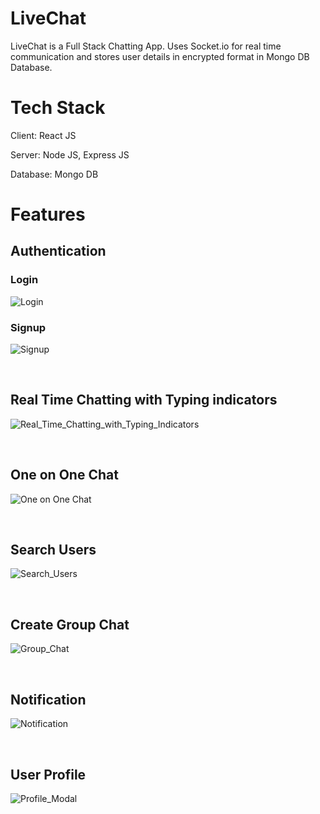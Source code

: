 # LiveChat

LiveChat is a Full Stack Chatting App. Uses Socket.io for real time communication and stores user details in encrypted format in Mongo DB Database.

# Tech Stack

Client: React JS

Server: Node JS, Express JS

Database: Mongo DB

# Features

<h2>Authentication</h2>

<h3>Login</h3>

![Login](https://user-images.githubusercontent.com/88818731/179344153-28a5a23f-f126-4c96-b423-362656490940.png)

<h3>Signup</h3>

![Signup](https://user-images.githubusercontent.com/88818731/179344155-4087c7f3-1d67-44e0-958d-407e8f480a17.png)

<br />
<h2>Real Time Chatting with Typing indicators</h2>

![Real_Time_Chatting_with_Typing_Indicators](https://user-images.githubusercontent.com/88818731/179344210-4e1519f6-54c8-4ebb-a045-81490ddc4d65.png)

<br />
<h2>One on One Chat</h2>

![One on One Chat](https://user-images.githubusercontent.com/88818731/179344231-737b7cdb-8c8d-48af-9511-cc3afcc7591c.png)

<br />
<h2>Search Users</h2>

![Search_Users](https://user-images.githubusercontent.com/88818731/179344247-df7ed06a-b65f-4cf3-a71c-b67ac493fcbd.png)

<br />
<h2>Create Group Chat</h2>

![Group_Chat](https://user-images.githubusercontent.com/88818731/179344275-70dbec2c-8e81-4a4a-aad8-90fc9bdb8945.png)

<br />
<h2>Notification</h2>

![Notification](https://user-images.githubusercontent.com/88818731/179344281-57b616e9-90b3-4a6d-80f6-b0e474c36825.png)

<br />
<h2>User Profile</h2>

![Profile_Modal](https://user-images.githubusercontent.com/88818731/179344315-bd0d39c5-78ec-41d4-8327-2d7d18079898.png)


